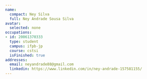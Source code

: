 ```yaml
---
name:
  compact: Ney Silva
  full: Ney Andrade Sousa Silva
avatar:
  selected: none
occupations:
- id: 20061370333
  type: student
  campus: ifpb-jp
  course: cstsi
  isFinished: true
addresses:
  email: neyandrade88@gmail.com
  linkedin: https://www.linkedin.com/in/ney-andrade-157581155/
---
```

